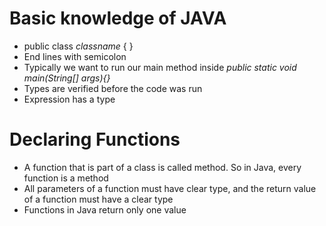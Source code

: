 # Basic knowledge of JAVA
* public class *classname* { }
* End lines with semicolon
* Typically we want to run our main method inside *public static void main(String[] args){}*
* Types are verified before the code was run
* Expression has a type
# Declaring Functions
* A function that is part of a class is called method. So in Java, every function is a method
* All parameters of a function must have clear type, and the return value of a function must have a clear type
* Functions in Java return only one value
